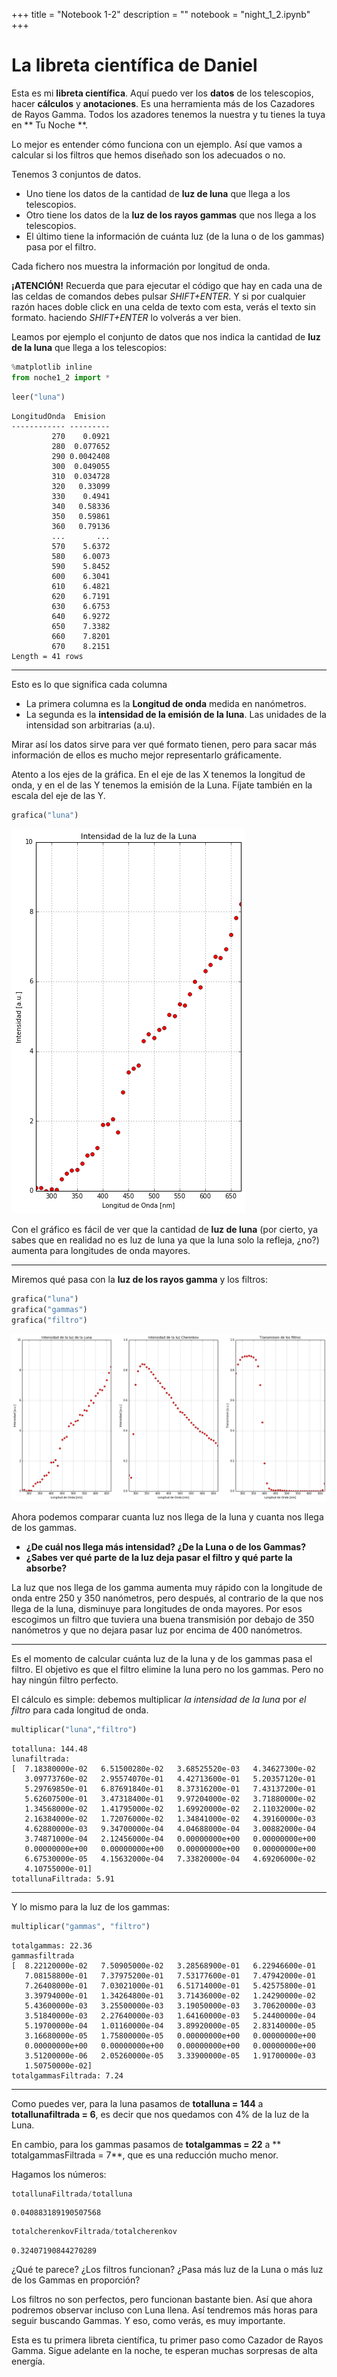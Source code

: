 +++
title = "Notebook 1-2"
description = ""
notebook = "night_1_2.ipynb"
+++

# La libreta científica de Daniel
Esta es mi **libreta científica**. Aquí puedo ver los **datos** de los telescopios, hacer **cálculos** y **anotaciones**. Es una herramienta más de los Cazadores de Rayos Gamma. Todos los azadores tenemos la nuestra y tu tienes la tuya en ** Tu Noche **.

Lo mejor es entender cómo funciona con un ejemplo. Así que vamos a calcular si los filtros que hemos diseñado son los adecuados o no.

Tenemos 3 conjuntos de datos.

- Uno tiene los datos de la cantidad de **luz de luna** que llega a los telescopios.
- Otro tiene los datos de la **luz de los rayos gammas** que nos llega a los telescopios.
- El último tiene la información de cuánta luz (de la luna o de los gammas) pasa por el filtro.

Cada fichero nos muestra la información por longitud de onda.

**¡ATENCIÓN!** Recuerda que para ejecutar el código que hay en cada una de las celdas de comandos debes pulsar *SHIFT+ENTER*.
Y si por cualquier razón haces doble click en una celda de texto com esta, verás el texto sin formato. haciendo *SHIFT+ENTER* lo volverás a ver bien.


Leamos por ejemplo el conjunto de datos que nos indica la cantidad de **luz de la luna** que llega a los telescopios:


```python
%matplotlib inline
from noche1_2 import *
```


```python
leer("luna")
```

    LongitudOnda  Emision
    ------------ ---------
             270    0.0921
             280  0.077652
             290 0.0042408
             300  0.049055
             310  0.034728
             320   0.33099
             330    0.4941
             340   0.58336
             350   0.59861
             360   0.79136
             ...       ...
             570    5.6372
             580    6.0073
             590    5.8452
             600    6.3041
             610    6.4821
             620    6.7191
             630    6.6753
             640    6.9272
             650    7.3382
             660    7.8201
             670    8.2151
    Length = 41 rows


-----------
Esto es lo que significa cada columna
- La primera columna es la **Longitud de onda** medida en nanómetros.
- La segunda es la **intensidad de la emisión de la luna**. Las unidades de la intensidad son arbitrarias (a.u).

Mirar así los datos sirve para ver qué formato tienen, pero para sacar más información de ellos es mucho mejor representarlo gráficamente.

Atento a los ejes de la gráfica. En el eje de las X tenemos la longitud de onda, y en el de las Y tenemos la emisión de la Luna. Fíjate también en la escala del eje de las Y.


```python
grafica("luna")
```


![png](night_1_2_files/night_1_2_4_0.png)


Con el gráfico es fácil de ver que la cantidad de **luz de luna** (por cierto, ya sabes que en realidad no es luz de luna ya que la luna solo la refleja, ¿no?) aumenta para longitudes de onda mayores.

----------

Miremos qué pasa con la **luz de los rayos gamma** y los filtros:


```python
grafica("luna")
grafica("gammas")
grafica("filtro")
```


![png](night_1_2_files/night_1_2_6_0.png)


Ahora podemos comparar cuanta luz nos llega de la luna y cuanta nos llega de los gammas.

- **¿De cuál nos llega más intensidad? ¿De la Luna o de los Gammas?**
- **¿Sabes ver qué parte de la luz deja pasar el filtro y qué parte la absorbe?**

La luz que nos llega de los gamma aumenta muy rápido con la longitude de onda entre 250 y 350 nanómetros, pero después, al contrario de la que nos llega de la luna, disminuye para longitudes de onda mayores. Por esos escogimos un filtro que tuviera una buena transmisión por debajo de 350 nanómetros y que no dejara pasar luz por encima de 400 nanómetros.

----------

Es el momento de calcular cuánta luz de la luna y de los gammas pasa el filtro. El objetivo es que el filtro elimine la luna pero no los gammas. Pero no hay ningún filtro perfecto.

El cálculo es simple: debemos multiplicar *la intensidad de la luna* por *el filtro* para cada longitud de onda.


```python
multiplicar("luna","filtro")
```

    totalluna: 144.48
    lunafiltrada:
    [  7.18380000e-02   6.51500280e-02   3.68525520e-03   4.34627300e-02
       3.09773760e-02   2.95574070e-01   4.42713600e-01   5.20357120e-01
       5.29769850e-01   6.87691840e-01   8.37316200e-01   7.43137200e-01
       5.62607500e-01   3.47318400e-01   9.97204000e-02   3.71880000e-02
       1.34568000e-02   1.41795000e-02   1.69920000e-02   2.11032000e-02
       2.16384000e-02   1.72076000e-02   1.34841000e-02   4.39160000e-03
       4.62880000e-03   9.34700000e-04   4.04688000e-04   3.00882000e-04
       3.74871000e-04   2.12456000e-04   0.00000000e+00   0.00000000e+00
       0.00000000e+00   0.00000000e+00   0.00000000e+00   0.00000000e+00
       6.67530000e-05   4.15632000e-04   7.33820000e-04   4.69206000e-02
       4.10755000e-01]
    totallunaFiltrada: 5.91


----------------

Y lo mismo para la luz de los gammas:


```python
multiplicar("gammas", "filtro")
```

    totalgammas: 22.36
    gammasfiltrada
    [  8.22120000e-02   7.50905000e-02   3.28568900e-01   6.22946600e-01
       7.08158800e-01   7.37975200e-01   7.53177600e-01   7.47942000e-01
       7.26408000e-01   7.03021000e-01   6.51714000e-01   5.42575800e-01
       3.39794000e-01   1.34264800e-01   3.71436000e-02   1.24290000e-02
       5.43600000e-03   3.25500000e-03   3.19050000e-03   3.70620000e-03
       3.51840000e-03   2.27640000e-03   1.64160000e-03   5.24400000e-04
       5.19700000e-04   1.01160000e-04   3.89920000e-05   2.83140000e-05
       3.16680000e-05   1.75800000e-05   0.00000000e+00   0.00000000e+00
       0.00000000e+00   0.00000000e+00   0.00000000e+00   0.00000000e+00
       3.51200000e-06   2.05260000e-05   3.33900000e-05   1.91700000e-03
       1.50750000e-02]
    totalgammasFiltrada: 7.24


--------
Como puedes ver, para la luna pasamos de **totalluna = 144** a **totallunafiltrada = 6**, es decir que nos quedamos con 4% de la luz de la Luna.

En cambio, para los gammas pasamos de **totalgammas = 22** a ** totalgammasFiltrada = 7**, que es una reducción mucho menor.

Hagamos los números:


```python
totallunaFiltrada/totalluna
```




    0.040883189190507568




```python
totalcherenkovFiltrada/totalcherenkov
```




    0.32407190844270289



¿Qué te parece? ¿Los filtros funcionan? ¿Pasa más luz de la Luna o más luz de los Gammas en proporción?

Los filtros no son perfectos, pero funcionan bastante bien. Así que ahora podremos observar incluso con Luna llena. Así tendremos más horas para seguir buscando Gammas. Y eso, como verás, es muy importante.

Esta es tu primera libreta científica, tu primer paso como Cazador de Rayos Gamma. Sigue adelante en la noche, te esperan muchas sorpresas de alta energía.
